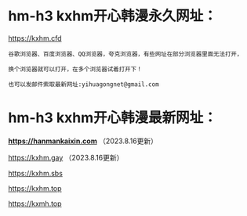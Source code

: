 # hm-h3 kxhm开心韩漫永久网址：

https://kxhm.cfd

```
谷歌浏览器、百度浏览器、QQ浏览器，夸克浏览器，有些网址在部分浏览器里面无法打开，

换个浏览器就可以打开，在多个浏览器试着打开下！

也可以发邮件索取最新网址:yihuagongnet@gmail.com
```
# hm-h3 kxhm开心韩漫最新网址：

**https://hanmankaixin.com** （2023.8.16更新）

https://kxhm.gay （2023.8.16更新）

https://kxhm.sbs

https://kxhm.top

https://kxmh.top
